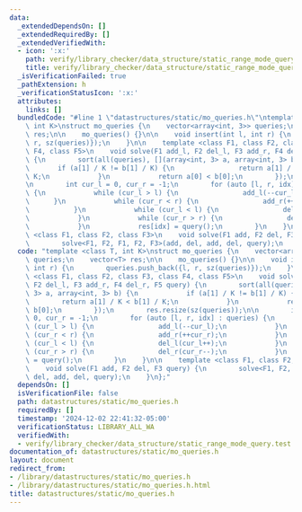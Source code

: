```yaml
---
data:
  _extendedDependsOn: []
  _extendedRequiredBy: []
  _extendedVerifiedWith:
  - icon: ':x:'
    path: verify/library_checker/data_structure/static_range_mode_query.test.cpp
    title: verify/library_checker/data_structure/static_range_mode_query.test.cpp
  _isVerificationFailed: true
  _pathExtension: h
  _verificationStatusIcon: ':x:'
  attributes:
    links: []
  bundledCode: "#line 1 \"datastructures/static/mo_queries.h\"\ntemplate <class T,\
    \ int K>\nstruct mo_queries {\n    vector<array<int, 3>> queries;\n    vector<T>\
    \ res;\n\n    mo_queries() {}\n\n    void insert(int l, int r) {\n        queries.push_back({l,\
    \ r, sz(queries)});\n    }\n\n    template <class F1, class F2, class F3, class\
    \ F4, class F5>\n    void solve(F1 add_l, F2 del_l, F3 add_r, F4 del_r, F5 query)\
    \ {\n        sort(all(queries), [](array<int, 3> a, array<int, 3> b) {\n     \
    \       if (a[1] / K != b[1] / K) {\n                return a[1] / K < b[1] /\
    \ K;\n            }\n            return a[0] < b[0];\n        });\n        res.resize(sz(queries));\n\
    \n        int cur_l = 0, cur_r = -1;\n        for (auto [l, r, idx] : queries)\
    \ {\n            while (cur_l > l) {\n                add_l(--cur_l);\n      \
    \      }\n            while (cur_r < r) {\n                add_r(++cur_r);\n \
    \           }\n            while (cur_l < l) {\n                del_l(cur_l++);\n\
    \            }\n            while (cur_r > r) {\n                del_r(cur_r--);\n\
    \            }\n            res[idx] = query();\n        }\n    }\n\n    template\
    \ <class F1, class F2, class F3>\n    void solve(F1 add, F2 del, F3 query) {\n\
    \        solve<F1, F2, F1, F2, F3>(add, del, add, del, query);\n    }\n};\n"
  code: "template <class T, int K>\nstruct mo_queries {\n    vector<array<int, 3>>\
    \ queries;\n    vector<T> res;\n\n    mo_queries() {}\n\n    void insert(int l,\
    \ int r) {\n        queries.push_back({l, r, sz(queries)});\n    }\n\n    template\
    \ <class F1, class F2, class F3, class F4, class F5>\n    void solve(F1 add_l,\
    \ F2 del_l, F3 add_r, F4 del_r, F5 query) {\n        sort(all(queries), [](array<int,\
    \ 3> a, array<int, 3> b) {\n            if (a[1] / K != b[1] / K) {\n        \
    \        return a[1] / K < b[1] / K;\n            }\n            return a[0] <\
    \ b[0];\n        });\n        res.resize(sz(queries));\n\n        int cur_l =\
    \ 0, cur_r = -1;\n        for (auto [l, r, idx] : queries) {\n            while\
    \ (cur_l > l) {\n                add_l(--cur_l);\n            }\n            while\
    \ (cur_r < r) {\n                add_r(++cur_r);\n            }\n            while\
    \ (cur_l < l) {\n                del_l(cur_l++);\n            }\n            while\
    \ (cur_r > r) {\n                del_r(cur_r--);\n            }\n            res[idx]\
    \ = query();\n        }\n    }\n\n    template <class F1, class F2, class F3>\n\
    \    void solve(F1 add, F2 del, F3 query) {\n        solve<F1, F2, F1, F2, F3>(add,\
    \ del, add, del, query);\n    }\n};"
  dependsOn: []
  isVerificationFile: false
  path: datastructures/static/mo_queries.h
  requiredBy: []
  timestamp: '2024-12-02 22:41:32-05:00'
  verificationStatus: LIBRARY_ALL_WA
  verifiedWith:
  - verify/library_checker/data_structure/static_range_mode_query.test.cpp
documentation_of: datastructures/static/mo_queries.h
layout: document
redirect_from:
- /library/datastructures/static/mo_queries.h
- /library/datastructures/static/mo_queries.h.html
title: datastructures/static/mo_queries.h
---
```

